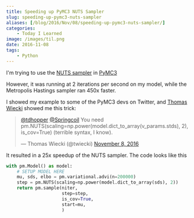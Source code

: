 ```yaml
---
title: Speeding up PyMC3 NUTS Sampler
slug: speeding-up-pymc3-nuts-sampler
aliases: [/blog/2016/Nov/08/speeding-up-pymc3-nuts-sampler/]
categories:
    - Today I Learned
image: /images/til.png
date: 2016-11-08
tags:
    - Python
---
```


I'm trying to use the [NUTS sampler](https://pymc-devs.github.io/pymc3/api.html?highlight=nuts#module-pymc3.step_methods.nuts) in [PyMC3](https://github.com/pymc-devs/pymc3 "GitHub - pymc-devs/pymc3: Probabilistic Programming in Python. Uses Theano as a backend, supports NUTS and ADVI.")

However, it was running at 2 iterations per second on my model, while the Metropolis Hastings sampler ran 450x faster.

I showed my example to some of the PyMC3 devs on Twitter, and [Thomas Wiecki](https://de.linkedin.com/in/thomas-wiecki-46339244 "Thomas Wiecki") showed me this trick:

<blockquote class="twitter-tweet" data-lang="en"><p lang="en" dir="ltr"><a href="https://twitter.com/tdhopper">@tdhopper</a> <a href="https://twitter.com/Springcoil">@Springcoil</a> You need pm.NUTS(scaling=np.power(model.dict_to_array(v_params.stds), 2), is_cov=True) (terrible syntax, I know).</p>&mdash; Thomas Wiecki (@twiecki) <a href="https://twitter.com/twiecki/status/796007019941462016">November 8, 2016</a></blockquote>
<script async src="//platform.twitter.com/widgets.js" charset="utf-8"></script>

It resulted in a 25x speedup of the NUTS sampler. The code looks like this

```python
with pm.Model() as model:
    # SETUP MODEL HERE
    mu, sds, elbo = pm.variational.advi(n=200000)
    step = pm.NUTS(scaling=np.power(model.dict_to_array(sds), 2))
    return pm.sample(niter,
                     step=step,
                     is_cov=True,
                     start=mu,
                     )
```